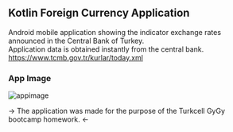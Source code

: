 ## Kotlin Foreign Currency Application
Android mobile application showing the indicator exchange rates announced in the Central Bank of Turkey. <br/>
Application data is obtained instantly from the central bank.<br/> 
https://www.tcmb.gov.tr/kurlar/today.xml <br/>

### App Image
![appimage](https://raw.githubusercontent.com/cankarademir/TurkcellHomework-Kotlin-ForeignCurrency/main/projectimage.png)


-> The application was made for the purpose of the Turkcell GyGy bootcamp homework. <-
